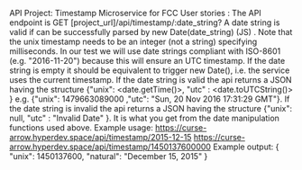 API Project: Timestamp Microservice for FCC
User stories :
The API endpoint is GET [project_url]/api/timestamp/:date_string?
A date string is valid if can be successfully parsed by new Date(date_string) (JS) . Note that the unix timestamp needs to be an integer (not a string) specifying milliseconds. In our test we will use date strings compliant with ISO-8601 (e.g. "2016-11-20") because this will ensure an UTC timestamp.
If the date string is empty it should be equivalent to trigger new Date(), i.e. the service uses the current timestamp.
If the date string is valid the api returns a JSON having the structure {"unix": <date.getTime()>, "utc" : <date.toUTCString()> } e.g. {"unix": 1479663089000 ,"utc": "Sun, 20 Nov 2016 17:31:29 GMT"}.
If the date string is invalid the api returns a JSON having the structure {"unix": null, "utc" : "Invalid Date" }. It is what you get from the date manipulation functions used above.
Example usage:
https://curse-arrow.hyperdev.space/api/timestamp/2015-12-15
https://curse-arrow.hyperdev.space/api/timestamp/1450137600000
Example output:
{ "unix": 1450137600, "natural": "December 15, 2015" }

